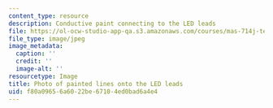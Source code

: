 ```yaml
---
content_type: resource
description: Conductive paint connecting to the LED leads
file: https://ol-ocw-studio-app-qa.s3.amazonaws.com/courses/mas-714j-technologies-for-creative-learning-fall-2009/f80a09656a6022be67104ed0bad6a4e4_Image7.jpg
file_type: image/jpeg
image_metadata:
  caption: ''
  credit: ''
  image-alt: ''
resourcetype: Image
title: Photo of painted lines onto the LED leads
uid: f80a0965-6a60-22be-6710-4ed0bad6a4e4
---
```

